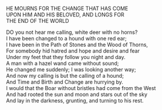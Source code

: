 HE MOURNS FOR THE CHANGE THAT HAS COME  
UPON HIM AND HIS BELOVED, AND LONGS FOR  
THE END OF THE WORLD  
  
DO you not hear me calling, white deer with no horns?  
I have been changed to a hound with one red ear;  
I have been in the Path of Stones and the Wood of Thorns,  
For somebody hid hatred and hope and desire and fear  
Under my feet that they follow you night and day.  
A man with a hazel wand came without sound;  
He changed me suddenly; I was looking another way;  
And now my calling is but the calling of a hound;  
And Time and Birth and Change are hurrying by.  
I would that the Boar without bristles had come from the West  
And had rooted the sun and moon and stars out of the sky  
And lay in the darkness, grunting, and turning to his rest.  
